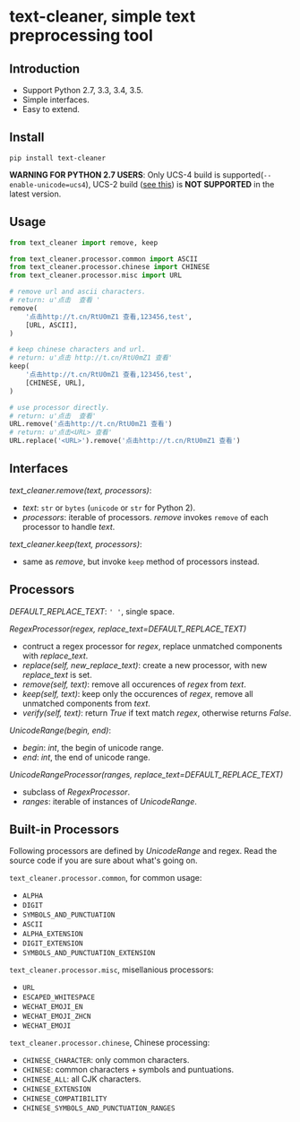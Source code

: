# text-cleaner, simple text preprocessing tool

## Introduction

* Support Python 2.7, 3.3, 3.4, 3.5.
* Simple interfaces.
* Easy to extend.

## Install

```
pip install text-cleaner
```

**WARNING FOR PYTHON 2.7 USERS**: Only UCS-4 build is supported(`--enable-unicode=ucs4`), UCS-2 build ([see this](http://stackoverflow.com/questions/31603075/how-can-i-represent-this-regex-to-not-get-a-bad-character-range-error)) is **NOT SUPPORTED** in the latest version.

## Usage

```python
from text_cleaner import remove, keep

from text_cleaner.processor.common import ASCII
from text_cleaner.processor.chinese import CHINESE
from text_cleaner.processor.misc import URL

# remove url and ascii characters.
# return: u'点击  查看 '
remove(
    '点击http://t.cn/RtU0mZ1 查看,123456,test',
    [URL, ASCII],
)

# keep chinese characters and url.
# return: u'点击 http://t.cn/RtU0mZ1 查看'
keep(
    '点击http://t.cn/RtU0mZ1 查看,123456,test',
    [CHINESE, URL],
)

# use processor directly.
# return: u'点击  查看'
URL.remove('点击http://t.cn/RtU0mZ1 查看')
# return: u'点击<URL> 查看'
URL.replace('<URL>').remove('点击http://t.cn/RtU0mZ1 查看')
```

## Interfaces

*text_cleaner.remove(text, processors)*:

* *text*: `str` or `bytes` (`unicode` or `str` for Python 2).
* *processors*: iterable of processors. *remove* invokes `remove` of each processor to handle *text*.

*text_cleaner.keep(text, processors)*:

* same as *remove*, but invoke `keep` method of processors instead.

## Processors

*DEFAULT\_REPLACE\_TEXT*: `' '`, single space.

*RegexProcessor(regex, replace\_text=DEFAULT\_REPLACE\_TEXT)*

* contruct a regex processor for *regex*, replace unmatched components with *replace\_text*.
* *replace(self, new\_replace\_text)*: create a new processor, with new *replace\_text* is set.
* *remove(self, text)*: remove all occurences of *regex* from *text*.
* *keep(self, text)*: keep only the occurences of *regex*, remove all unmatched components from *text*.
* *verify(self, text)*: return *True* if text match *regex*, otherwise returns *False*.

*UnicodeRange(begin, end)*:

* *begin*: *int*, the begin of unicode range.
* *end*: *int*, the end of unicode range.

*UnicodeRangeProcessor(ranges, replace\_text=DEFAULT\_REPLACE\_TEXT)*

* subclass of *RegexProcessor*.
* *ranges*: iterable of instances of *UnicodeRange*.

## Built-in Processors

Following processors are defined by *UnicodeRange* and regex. Read the source code if you are sure about what's going on.

`text_cleaner.processor.common`, for common usage:

* `ALPHA`
* `DIGIT`
* `SYMBOLS_AND_PUNCTUATION`
* `ASCII`
* `ALPHA_EXTENSION`
* `DIGIT_EXTENSION`
* `SYMBOLS_AND_PUNCTUATION_EXTENSION`

`text_cleaner.processor.misc`, misellanious processors:

* `URL`
* `ESCAPED_WHITESPACE`
* `WECHAT_EMOJI_EN`
* `WECHAT_EMOJI_ZHCN`
* `WECHAT_EMOJI`

`text_cleaner.processor.chinese`, Chinese processing:

* `CHINESE_CHARACTER`: only common characters.
* `CHINESE`: common characters + symbols and puntuations.
* `CHINESE_ALL`: all CJK characters.
* `CHINESE_EXTENSION`
* `CHINESE_COMPATIBILITY`
* `CHINESE_SYMBOLS_AND_PUNCTUATION_RANGES`
